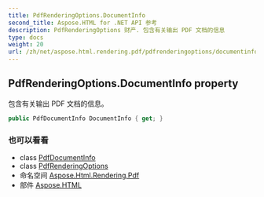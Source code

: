 ```yaml
---
title: PdfRenderingOptions.DocumentInfo
second_title: Aspose.HTML for .NET API 参考
description: PdfRenderingOptions 财产. 包含有关输出 PDF 文档的信息
type: docs
weight: 20
url: /zh/net/aspose.html.rendering.pdf/pdfrenderingoptions/documentinfo/
---
```

## PdfRenderingOptions.DocumentInfo property

包含有关输出 PDF 文档的信息。

```csharp
public PdfDocumentInfo DocumentInfo { get; }
```

### 也可以看看

* class [PdfDocumentInfo](../../pdfdocumentinfo/)
* class [PdfRenderingOptions](../)
* 命名空间 [Aspose.Html.Rendering.Pdf](../../pdfrenderingoptions/)
* 部件 [Aspose.HTML](../../../)


